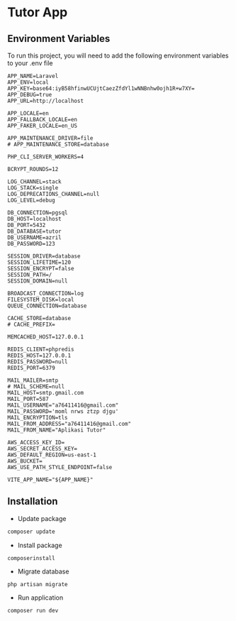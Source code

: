 
# Tutor App



## Environment Variables

To run this project, you will need to add the following environment variables to your .env file
```
APP_NAME=Laravel
APP_ENV=local
APP_KEY=base64:iyB58hfinwUCUjtCaezZfdYl1wNNBnhw0ojh1R+w7XY=
APP_DEBUG=true
APP_URL=http://localhost

APP_LOCALE=en
APP_FALLBACK_LOCALE=en
APP_FAKER_LOCALE=en_US

APP_MAINTENANCE_DRIVER=file
# APP_MAINTENANCE_STORE=database

PHP_CLI_SERVER_WORKERS=4

BCRYPT_ROUNDS=12

LOG_CHANNEL=stack
LOG_STACK=single
LOG_DEPRECATIONS_CHANNEL=null
LOG_LEVEL=debug

DB_CONNECTION=pgsql
DB_HOST=localhost
DB_PORT=5432
DB_DATABASE=tutor
DB_USERNAME=azril
DB_PASSWORD=123

SESSION_DRIVER=database
SESSION_LIFETIME=120
SESSION_ENCRYPT=false
SESSION_PATH=/
SESSION_DOMAIN=null

BROADCAST_CONNECTION=log
FILESYSTEM_DISK=local
QUEUE_CONNECTION=database

CACHE_STORE=database
# CACHE_PREFIX=

MEMCACHED_HOST=127.0.0.1

REDIS_CLIENT=phpredis
REDIS_HOST=127.0.0.1
REDIS_PASSWORD=null
REDIS_PORT=6379

MAIL_MAILER=smtp
# MAIL_SCHEME=null
MAIL_HOST=smtp.gmail.com
MAIL_PORT=587
MAIL_USERNAME="a76411416@gmail.com"
MAIL_PASSWORD='moml nrws ztzp djgu'
MAIL_ENCRYPTION=tls
MAIL_FROM_ADDRESS="a76411416@gmail.com"
MAIL_FROM_NAME="Aplikasi Tutor"

AWS_ACCESS_KEY_ID=
AWS_SECRET_ACCESS_KEY=
AWS_DEFAULT_REGION=us-east-1
AWS_BUCKET=
AWS_USE_PATH_STYLE_ENDPOINT=false

VITE_APP_NAME="${APP_NAME}"

```
## Installation

- Update package
```bash
composer update
```
- Install package
```
composerinstall
```
- Migrate database
```
php artisan migrate
```
- Run application
```
composer run dev
```